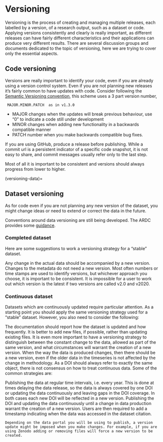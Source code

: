 # Versioning

Versioning is the process of creating and managing multiple releases, each labelled by a version, of a research output, such as a dataset or code. Applying versions consistently and clearly is really important, as different releases can have fairly different characteristics and their applications can produce very different results. There are several discussion groups and documents dedicated to the topic of versioning, here we are trying to cover only the essential aspects. 

## Code versioning
Versions are really important to identify your code, even if you are already using a version control system. Even if you are not planning new releases it’s fairly common to have updates with code. Consider following the [Semantic Versioning convention](https://semver.org/), this scheme uses a 3 part version number,

     MAJOR.MINOR.PATCH  as in v1.3.0

* MAJOR changes when the updates will break previous behaviour, use “0” to indicate a code still under development
* MINOR changes when adding new functionality in a backwards compatible manner
* PATCH number when you make backwards compatible bug fixes.

If you are using GitHub, produce a release before publishing. While a commit url is a persistent indicator of a specific code snapshot, it is not easy to share, and commit messages usually refer only to the last step.

Most of all it is important to be consistent and versions should always progress from lower to higher.

(versioning-data)=
## Dataset versioning
As for code even if you are not planning any new version of the dataset, you might change ideas or need to extend or correct the data in the future.

Conventions around data versioning are still being developed. The ARDC provides some [guidance](https://ardc.edu.au/resources/working-with-data/data-versioning/). 

### Completed dataset
Here are some suggestions to work a versioning strategy for a “stable” dataset.

Any change in the actual data should be accompanied by a new version.
Changes to the metadata do not need a new version.
Most often numbers or time stamps are used to identify versions, but whichever approach you choose, it is important to be consistent. It is impossible for a user to work out which version is the latest if two versions are called v2.0 and v2020. 

### Continuous dataset
Datasets which are continuously updated require particular attention. As a starting point you should apply the same versioning strategy used for a “stable” dataset. However, you also need to consider the following:

The documentation should report how the dataset is updated and how frequently.
It is better to add new files, if possible, rather than updating existing files.
It is even more important to have a versioning strategy to distinguish between the constant change to the data, allowed as part of the same version, and what circumstances will warrant the creation of a new version.
When the way the data is produced changes, then there should be a new version, even if the older data in the timeseries is not affected by the change in methodology.
As a DOI should always refer to exactly the same object, there is not consensus on how to treat continuous data. Some of the common strategies are:

Publishing the data at regular time intervals, i.e. every year. This is done at times delaying the data release, so the data is always covered by one DOI or updating the data continuously and leaving gaps in the DOI coverage. In both cases each new DOI will be reflected in a new version.
Publishing the DOI and updating the data continuously until a change in data production warrant the creation of a new version. Users are then required to add a timestamp indicating when the data was accessed in the dataset citation.
```{admonition} Know your publishing tool
Depending on the data portal you will be using to publish, a version update might be imposed when you make changes. For example, if you are using Zenodo adding or removing files will force a new version to be created.
```
